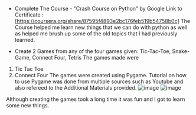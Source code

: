 - Complete The Course - "Crash Course on Python" by Google
Link to Certificate : [https://coursera.org/share/87595f4893e2bc176feb519b54758b0c]
The Course helped me learn new things that we can do with python as well as helped me brush up some of the old topics that I had previously learned.



- Create 2 Games from any of the four games given: Tic-Tac-Toe, Snake-Game, Connect Four, Tetris
The games made were 
1. Tic Tac Toe
2. Connect Four
The games were created using Pygame.
Tutorial on how to use Pygame was done from multiple sources such as Youtube and also refereed to the Additional Materials provided.
![image](https://user-images.githubusercontent.com/34205435/127549808-f223c166-15f5-4f58-8fa2-36d3fc627815.png)
![image](https://user-images.githubusercontent.com/34205435/127549897-457772a8-0028-4d03-8d57-f2668899830e.png)

Although creating the games took a long time it was fun and I got to learn some new things.
